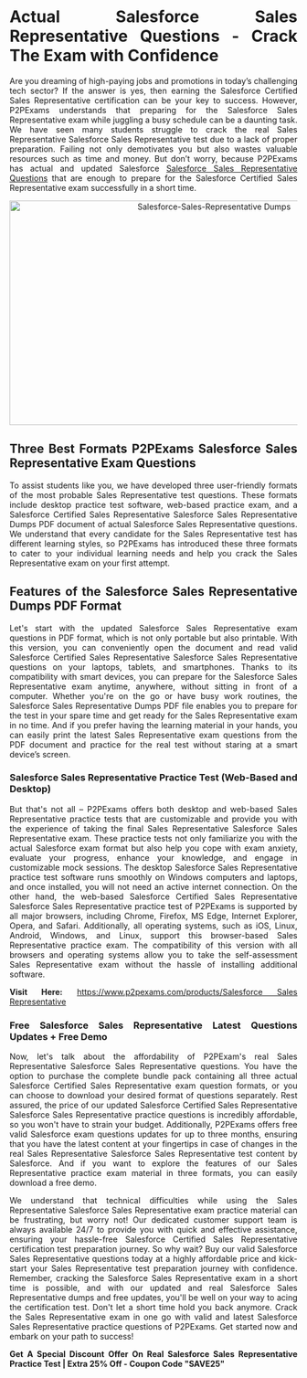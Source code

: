 <h1 style="text-align: justify;"><strong>Actual Salesforce Sales Representative Questions - Crack The Exam with Confidence</strong></h1>

<p style="text-align: justify;">Are you dreaming of high-paying jobs and promotions in today&rsquo;s challenging tech sector? If the answer is yes, then earning the Salesforce Certified Sales Representative certification can be your key to success. However, P2PExams understands that preparing for the Salesforce Sales Representative exam while juggling a busy schedule can be a daunting task. We have seen many students struggle to crack the real Sales Representative Salesforce Sales Representative test due to a lack of proper preparation. Failing not only demotivates you but also wastes valuable resources such as time and money. But don&rsquo;t worry, because P2PExams has actual and updated Salesforce <a href="https://www.p2pexams.com/salesforce/pdf/salesforce-sales-representative">Salesforce Sales Representative Questions</a> that are enough to prepare for the Salesforce Certified Sales Representative exam successfully in a short time.</p>

<p style="text-align: center;"><a href="https://www.p2pexams.com/products/salesforce-sales-representative"><img alt="Salesforce-Sales-Representative Dumps" src="https://i.imgur.com/T7F4Dhi.jpg" style="width: 700px; height: 393px;" /></a></p>

<h2 style="text-align: justify;"><strong>Three Best Formats P2PExams Salesforce Sales Representative Exam Questions</strong></h2>

<p style="text-align: justify;">To assist students like you, we have developed three user-friendly formats of the most probable Sales Representative test questions. These formats include desktop practice test software, web-based practice exam, and a Salesforce Certified Sales Representative Salesforce Sales Representative Dumps PDF document of actual Salesforce Sales Representative questions. We understand that every candidate for the Sales Representative test has different learning styles, so P2PExams has introduced these three formats to cater to your individual learning needs and help you crack the Sales Representative exam on your first attempt.</p>

<h2 style="text-align: justify;"><strong>Features of the Salesforce Sales Representative Dumps PDF Format</strong></h2>

<p style="text-align: justify;">Let&#39;s start with the updated Salesforce Sales Representative exam questions in PDF format, which is not only portable but also printable. With this version, you can conveniently open the document and read valid Salesforce Certified Sales Representative Salesforce Sales Representative questions on your laptops, tablets, and smartphones. Thanks to its compatibility with smart devices, you can prepare for the Salesforce Sales Representative exam anytime, anywhere, without sitting in front of a computer. Whether you&#39;re on the go or have busy work routines, the Salesforce Sales Representative Dumps PDF file enables you to prepare for the test in your spare time and get ready for the Sales Representative exam in no time. And if you prefer having the learning material in your hands, you can easily print the latest Sales Representative exam questions from the PDF document and practice for the real test without staring at a smart device&rsquo;s screen.</p>

<h3 style="text-align: justify;"><strong>Salesforce Sales Representative Practice Test (Web-Based and Desktop)</strong></h3>

<p style="text-align: justify;">But that&#39;s not all &ndash; P2PExams offers both desktop and web-based Sales Representative practice tests that are customizable and provide you with the experience of taking the final Sales Representative Salesforce Sales Representative exam. These practice tests not only familiarize you with the actual Salesforce exam format but also help you cope with exam anxiety, evaluate your progress, enhance your knowledge, and engage in customizable mock sessions. The desktop Salesforce Sales Representative practice test software runs smoothly on Windows computers and laptops, and once installed, you will not need an active internet connection. On the other hand, the web-based Salesforce Certified Sales Representative Salesforce Sales Representative practice test of P2PExams is supported by all major browsers, including Chrome, Firefox, MS Edge, Internet Explorer, Opera, and Safari. Additionally, all operating systems, such as iOS, Linux, Android, Windows, and Linux, support this browser-based Sales Representative practice exam. The compatibility of this version with all browsers and operating systems allow you to take the self-assessment Sales Representative exam without the hassle of installing additional software.</p>

<p style="text-align: justify;"><strong>Visit Here:</strong>&nbsp;<a href="https://www.p2pexams.com/products/salesforce-sales-representative">https://www.p2pexams.com/products/Salesforce Sales Representative</a></p>

<h3 style="text-align: justify;"><strong>Free Salesforce Sales Representative Latest Questions Updates + Free Demo</strong></h3>

<p style="text-align: justify;">Now, let&#39;s talk about the affordability of P2PExam&#39;s real Sales Representative Salesforce Sales Representative questions. You have the option to purchase the complete bundle pack containing all three actual Salesforce Certified Sales Representative exam question formats, or you can choose to download your desired format of questions separately. Rest assured, the price of our updated Salesforce Certified Sales Representative Salesforce Sales Representative practice questions is incredibly affordable, so you won&#39;t have to strain your budget. Additionally, P2PExams offers free valid Salesforce exam questions updates for up to three months, ensuring that you have the latest content at your fingertips in case of changes in the real Sales Representative Salesforce Sales Representative test content by Salesforce. And if you want to explore the features of our Sales Representative practice exam material in three formats, you can easily download a free demo.</p>

<p style="text-align: justify;">We understand that technical difficulties while using the Sales Representative Salesforce Sales Representative exam practice material can be frustrating, but worry not! Our dedicated customer support team is always available 24/7 to provide you with quick and effective assistance, ensuring your hassle-free Salesforce Certified Sales Representative certification test preparation journey. So why wait? Buy our valid Salesforce Sales Representative questions today at a highly affordable price and kick-start your Sales Representative test preparation journey with confidence. Remember, cracking the Salesforce Sales Representative exam in a short time is possible, and with our updated and real Salesforce Sales Representative dumps and free updates, you&#39;ll be well on your way to acing the certification test. Don&#39;t let a short time hold you back anymore. Crack the Sales Representative exam in one go with valid and latest Salesforce Sales Representative practice questions of P2PExams. Get started now and embark on your path to success!</p>

<p style="text-align: justify;"><strong>Get A Special Discount Offer On Real Salesforce Sales Representative Practice Test | Extra 25% Off - Coupon Code &quot;SAVE25&quot;</strong></p>
